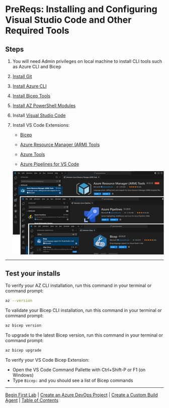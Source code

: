 # PreReqs: Installing and Configuring Visual Studio Code and Other Required Tools

## Steps

1. You will need Admin privileges on local machine to install CLI tools such as Azure CLI and Bicep

1. [Install Git](https://github.com/git-guides/install-git)

1. [Install Azure CLI](https://learn.microsoft.com/en-us/cli/azure/install-azure-cli)

1. [Install Bicep Tools](https://learn.microsoft.com/en-us/azure/azure-resource-manager/bicep/install#azure-cli)

1. [Install AZ PowerShell Modules](https://learn.microsoft.com/en-us/powershell/azure/install-azure-powershell?view=azps-11.5.0)

1. Install [Visual Studio Code](https://code.visualstudio.com/download)

1. Install VS Code Extensions:
   - [Bicep](https://marketplace.visualstudio.com/items?itemName=ms-azuretools.vscode-bicep)

   - [Azure Resource Manager (ARM) Tools](https://marketplace.visualstudio.com/items?itemName=msazurermtools.azurerm-vscode-tools)

   - [Azure Tools](https://marketplace.visualstudio.com/items?itemName=ms-vscode.vscode-node-azure-pack)

   - [Azure Pipelines for VS Code](https://marketplace.visualstudio.com/items?itemName=ms-azure-devops.azure-pipelines)

   ![VS Code Extensions](img/200_vscode_extensions.png)

---

## Test your installs

To verify your AZ CLI installation, run this command in your terminal or command prompt:

``` bash
az --version
```

To validate your Bicep CLI installation, run this command in your terminal or command prompt:

``` bash
az bicep version
```

To upgrade to the latest Bicep version, run this command in your terminal or command prompt:

``` bash
az bicep upgrade
```

To verify your VS Code Bicep Extension:

- Open the VS Code Command Pallette with Ctrl+Shift-P or F1 (on Windows)
- Type `Bicep:` and you should see a list of Bicep commands

---

[Begin First Lab](/Labs/lab1/lab1.md) | [Create an Azure DevOps Project](/Labs/lab0/Create-Azdo-Project.md) | [Create a Custom Build Agent](/Labs/Build-Agents/desktop-runner/README.md) | [Table of Contents](/README.md)
